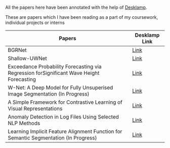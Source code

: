 All the papers here have been annotated with the help of [Desklamp](https://desklamp.io/). 

These are papers which I have been reading as a part of my coursework, individual projects or interns

| Papers | Desklamp Link |
|--------|---------------|
| BGRNet | [Link](https://app.desklamp.io/read?id=1e59b570-6f51-4f39-b51a-fda2a2c08cfb) |
| Shallow-UWNet | [Link](https://app.desklamp.io/read?id=9ddac627-27c7-48fa-bccf-49886cd30846) |
| Exceedance Probability Forecasting via Regression forSignificant Wave Height Forecasting | [Link](https://app.desklamp.io/read?id=c864a320-463b-4ce3-bc2b-e2d4a562ec64) |
| W-Net: A Deep Model for Fully Unsuperised Image Segmentation (In Progress) | [Link](https://app.desklamp.io/read?id=c0606672-ff19-4acd-91ad-a61173916955)
| A Simple Framework for Contrastive Learning of Visual Representations | [Link](https://app.desklamp.io/read?id=0a8a9212-48ce-4bdf-b0e2-ef5234379003)
| Anomaly Detection in Log Files Using Selected NLP Methods | [Link](https://app.desklamp.io/read?id=e3a147b0-43fe-4387-968a-c2930ec541d3)
| Learning Implicit Feature Alignment Function for Semantic Segmentation (In Progress) | [Link](https://app.desklamp.io/read?id=28c6cd24-ea11-4b46-8f42-aba7c9d49c62)
